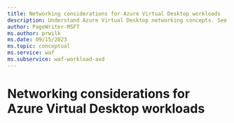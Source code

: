 ```yaml
---
title: Networking considerations for Azure Virtual Desktop workloads
description: Understand Azure Virtual Desktop networking concepts. See techniques for improving the security, operations, and scalability of networks.
author: PageWriter-MSFT
ms.author: prwilk
ms.date: 09/15/2023
ms.topic: conceptual
ms.service: waf
ms.subservice: waf-workload-avd
---
```


# Networking considerations for Azure Virtual Desktop workloads
